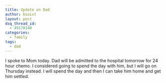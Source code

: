 ```yaml
---
title: Update on Dad
author: bsoist
layout: post
dsq_thread_id:
  - 49170140
categories:
  - family
tags:
  - dad
---
```

I spoke to Mom today. Dad will be admitted to the hospital tomorrow for 24 hour chemo. I considered going to spend the day with him, but I will go on Thursday instead. I will spend the day and then I can take him home and get him settled.
